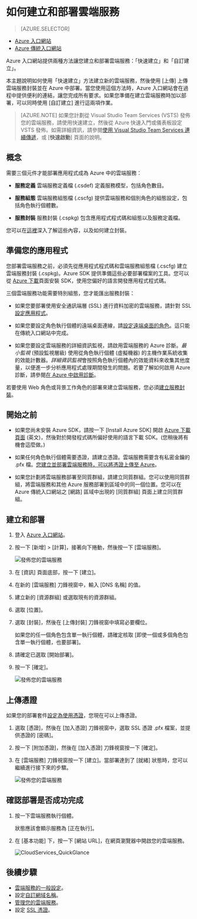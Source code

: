 <properties
	pageTitle="如何建立和部署雲端服務 | Microsoft Azure"
	description="了解如何使用 Azure 入口網站建立和部署雲端服務。"
	services="cloud-services"
	documentationCenter=""
	authors="Thraka"
	manager="timlt"
	editor=""/>

<tags
	ms.service="cloud-services"
	ms.workload="tbd"
	ms.tgt_pltfrm="na"
	ms.devlang="na"
	ms.topic="article"
	ms.date="01/15/2016"
	ms.author="adegeo"/>




# 如何建立和部署雲端服務

> [AZURE.SELECTOR]
- [Azure 入口網站](cloud-services-how-to-create-deploy-portal.md)
- [Azure 傳統入口網站](cloud-services-how-to-create-deploy.md)

Azure 入口網站提供兩種方法讓您建立和部署雲端服務：「快速建立」和「自訂建立」。

本主題說明如何使用「快速建立」方法建立新的雲端服務，然後使用 [上傳] 上傳雲端服務封裝並在 Azure 中部署。當您使用這個方法時，Azure 入口網站會在過程中提供便利的連結，讓您完成所有要求。如果您準備在建立雲端服務時加以部署，可以同時使用 [自訂建立] 進行這兩項作業。

> [AZURE.NOTE] 如果您計劃從 Visual Studio Team Services (VSTS) 發佈您的雲端服務，請使用快速建立，然後從 Azure 快速入門或儀表板設定 VSTS 發佈。如需詳細資訊，請參閱[使用 Visual Studio Team Services 連續傳遞][TFSTutorialForCloudService]，或 [**快速啟動**] 頁面的說明。

## 概念
需要三個元件才能部署應用程式成為 Azure 中的雲端服務：

- **服務定義** 雲端服務定義檔 (.csdef) 定義服務模型，包括角色數目。

- **服務組態** 雲端服務組態檔 (.cscfg) 提供雲端服務和個別角色的組態設定，包括角色執行個體數。

- **服務封裝** 服務封裝 (.cspkg) 包含應用程式程式碼和組態以及服務定義檔。

您可以在[這裡](cloud-services-model-and-package.md)深入了解這些內容，以及如何建立封裝。

## 準備您的應用程式
您部署雲端服務之前，必須先從應用程式程式碼和雲端服務組態檔 (.cscfg) 建立雲端服務封裝 (.cspkg)。Azure SDK 提供準備這些必要部署檔案的工具。您可以從 [Azure 下載](https://azure.microsoft.com/downloads/)頁面安裝 SDK，使用您偏好的語言開發應用程式程式碼。

三個雲端服務功能需要特別組態，您才能匯出服務封裝：

- 如果您要部署使用安全通訊端層 (SSL) 進行資料加密的雲端服務，請針對 SSL [設定應用程式](cloud-services-configure-ssl-certificate-portal.md#modify)。

- 如果您要設定角色執行個體的遠端桌面連線，請[設定遠端桌面的角色](cloud-services-role-enable-remote-desktop.md)。這只能在傳統入口網站中完成。

- 如果您要設定雲端服務的詳細資訊監視，請啟用雲端服務的 Azure 診斷。*最小監視* (預設監視層級) 使用從角色執行個體 (虛擬機器) 的主機作業系統收集的效能計數器。*詳細資訊監視*會按照角色執行個體內的效能資料來收集其他度量，以便進一步分析應用程式處理期間發生的問題。若要了解如何啟用 Azure 診斷，請參閱[在 Azure 中啟用診斷](cloud-services-dotnet-diagnostics.md)。

若要使用 Web 角色或背景工作角色的部署來建立雲端服務，您必須[建立服務封裝](cloud-services-model-and-package.md#servicepackagecspkg)。

## 開始之前

- 如果您尚未安裝 Azure SDK，請按一下 [Install Azure SDK] 開啟 [Azure 下載頁面](https://azure.microsoft.com/downloads/) (英文)，然後對於開發程式碼所偏好使用的語言下載 SDK。(您稍後將有機會這麼做。)

- 如果任何角色執行個體需要憑證，請建立憑證。雲端服務需要含有私密金鑰的 .pfx 檔。[您建立並部署雲端服務時，可以將憑證上傳至 Azure]()。

- 如果您計劃將雲端服務部署至同質群組，請建立同質群組。您可以使用同質群組，將雲端服務和其他 Azure 服務部署到區域中的同一個位置。您可以在 Azure 傳統入口網站之 [網路] 區域中出現的 [同質群組] 頁面上建立同質群組。


## 建立和部署

1. 登入 [Azure 入口網站](https://portal.azure.com/)。
2. 按一下 [新增] > [計算]，接著向下捲動，然後按一下 [雲端服務]。

    ![發佈您的雲端服務](media/cloud-services-how-to-create-deploy-portal/create-cloud-service.png)

3. 在 [資訊] 頁面底部，按一下 [建立]。
4. 在新的 [雲端服務] 刀鋒視窗中，輸入 [DNS 名稱] 的值。
5. 建立新的 [資源群組] 或選取現有的資源群組。
6. 選取 [位置]。
7. 選取 [封裝]，然後在 [上傳封裝] 刀鋒視窗中填寫必要欄位。  

     如果您的任一個角色包含單一執行個體，請確定核取 [即使一個或多個角色包含單一執行個體，也要部署]。

8. 請確定已選取 [開始部署]。
9. 按一下 [確定]。

    ![發佈您的雲端服務](media/cloud-services-how-to-create-deploy-portal/select-package.png)

## 上傳憑證

如果您的部署套件[設定為使用憑證](cloud-services-configure-ssl-certificate-portal.md#modify)，您現在可以上傳憑證。

1. 選取 [憑證]，然後在 [加入憑證] 刀鋒視窗中，選取 SSL 憑證 .pfx 檔案，並提供憑證的 [密碼]。
2. 按一下 [附加憑證]，然後在 [加入憑證] 刀鋒視窗按一下 [確定]。
3. 在 [雲端服務] 刀鋒視窗按一下 [建立]。當部署達到了 [就緒] 狀態時，您可以繼續進行接下來的步驟。

    ![發佈您的雲端服務](media/cloud-services-how-to-create-deploy-portal/attach-cert.png)


## 確認部署是否成功完成

1. 按一下雲端服務執行個體。

	狀態應該會顯示服務為 [正在執行]。

2. 在 [基本功能] 下，按一下 [網站 URL]，在網頁瀏覽器中開啟您的雲端服務。

    ![CloudServices\_QuickGlance](./media/cloud-services-how-to-create-deploy-portal/running.png)


[TFSTutorialForCloudService]: http://go.microsoft.com/fwlink/?LinkID=251796

## 後續步驟

* [雲端服務的一般設定](cloud-services-how-to-configure-portal.md)。
* 設定[自訂網域名稱](cloud-services-custom-domain-name-portal.md)。
* [管理您的雲端服務](cloud-services-how-to-manage-portal.md)。
* 設定 [SSL 憑證](cloud-services-configure-ssl-certificate-portal.md)。

<!---HONumber=AcomDC_0316_2016-->